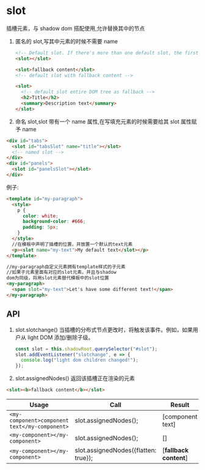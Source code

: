 # slot

插槽元素，与 shadow dom 搭配使用,允许替换其中的节点

1. 匿名的 slot,写其中元素的时候不需要 name

   ```html
   <!-- Default slot. If there's more than one default slot, the first is used. -->
   <slot></slot>

   <slot>fallback content</slot>
   <!-- default slot with fallback content -->

   <slot>
     <!-- default slot entire DOM tree as fallback -->
     <h2>Title</h2>
     <summary>Description text</summary>
   </slot>
   ```

2. 命名 slot,slot 带有一个 name 属性,在写填充元素的时候需要给其 slot 属性赋予 name

```html
<div id="tabs">
  <slot id="tabsSlot" name="title"></slot>
  <!-- named slot -->
</div>
<div id="panels">
  <slot id="panelsSlot"></slot>
</div>
```

例子:

```html
<template id="my-paragraph">
  <style>
    p {
      color: white;
      background-color: #666;
      padding: 5px;
    }
  </style>
  //在模板中声明了插槽的位置，并放置一个默认的text元素
  <p><slot name="my-text">My default text</slot></p>
</template>

//my-paragraph自定义元素拥有template样式的子元素
//如果子元素里面有对应的slot元素，并且与shadow
dom为同级，将用slot元素替代模板中的slot位置
<my-paragraph>
  <span slot="my-text">Let's have some different text!</span>
</my-paragraph>
```

## API

1. slot.slotchange() 当插槽的分布式节点更改时，将触发该事件。例如，如果用户从 light DOM 添加/删除子级。

   ```typescript
   const slot = this.shadowRoot.querySelector("#slot");
   slot.addEventListener("slotchange", e => {
     console.log("light dom children changed!");
   });
   ```

2. slot.assignedNodes() 返回该插槽正在渲染的元素

```html
<slot><b>fallback content</b></slot>
```

| Usage                                         | Call                                 | Result                    |
| --------------------------------------------- | ------------------------------------ | ------------------------- |
| `<my-component>component text</my-component>` | slot.assignedNodes();                | [component text]          |
| `<my-component></my-component>`               | slot.assignedNodes();                | []                        |
| `<my-component></my-component>`               | slot.assignedNodes({flatten: true}); | [<b>fallback content</b>] |
